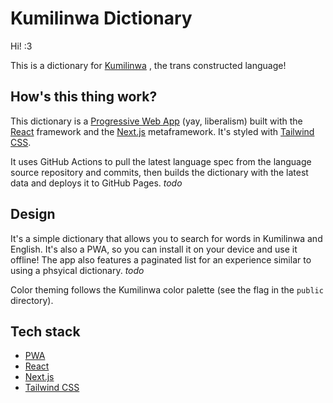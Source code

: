 # Kumilinwa Dictionary

Hi! :3

This is a dictionary for [Kumilinwa](https://github.com/Transconlang/translang) , the trans constructed language!

## How's this thing work?

This dictionary is a [Progressive Web App](https://web.dev/progressive-web-apps/) (yay, liberalism) built with the [React](https://reactjs.org/) framework and the [Next.js](https://nextjs.org/) metaframework. It's styled with [Tailwind CSS](https://tailwindcss.com/).

It uses GitHub Actions to pull the latest language spec from the language source repository and commits, then builds the dictionary with the latest data and deploys it to GitHub Pages. *todo*

## Design

It's a simple dictionary that allows you to search for words in Kumilinwa and English. It's also a PWA, so you can install it on your device and use it offline! The app also features a paginated list for an experience similar to using a phsyical dictionary. *todo*

Color theming follows the Kumilinwa color palette (see the flag in the `public` directory).

## Tech stack

- [PWA](https://web.dev/progressive-web-apps/)
- [React](https://reactjs.org/)
- [Next.js](https://nextjs.org/)
- [Tailwind CSS](https://tailwindcss.com/)
